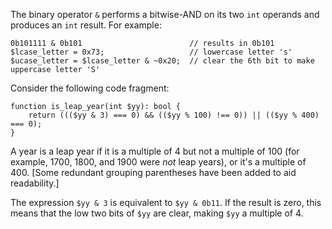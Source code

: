 The binary operator `&` performs a bitwise-AND on its two `int` operands and produces an `int` result. For example:

```Hack
0b101111 & 0b101                        // results in 0b101
$lcase_letter = 0x73;                   // lowercase letter 's'
$ucase_letter = $lcase_letter & ~0x20;  // clear the 6th bit to make uppercase letter 'S'
```

Consider the following code fragment:

```Hack
function is_leap_year(int $yy): bool {
	return ((($yy & 3) === 0) && (($yy % 100) !== 0)) || (($yy % 400) === 0);
}
```

A year is a leap year if it is a multiple of 4 but not a multiple of 100 (for example, 1700, 1800, and 1900 were *not* leap years), or
it's a multiple of 400. [Some redundant grouping parentheses have been added to aid readability.]

The expression `$yy & 3` is equivalent to `$yy & 0b11`. If the result is zero, this means that the low two bits of `$yy` are clear,
making `$yy` a multiple of 4.
